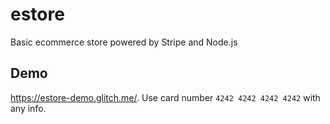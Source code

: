 # estore
Basic ecommerce store powered by Stripe and Node.js

## Demo
https://estore-demo.glitch.me/. Use card number `4242 4242 4242 4242` with any info.

